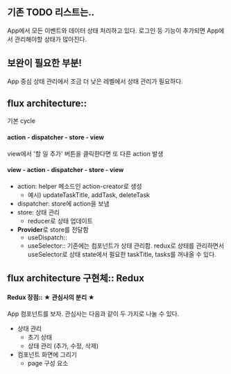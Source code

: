 ## 기존 TODO 리스트는..
App에서 모든 이벤트와 데이터 상태 처리하고 있다. 로그인 등 기능이 추가되면 App에서 관리해야할 상태가 많아진다.

## 보완이 필요한 부분!
App 중심 상태 관리에서 조금 더 낮은 레벨에서 상태 관리가 필요하다.

## flux architecture:: 
기본 cycle
#### action - dispatcher - store - view
view에서 '할 일 추가' 버튼을 클릭한다면 또 다른 action 발생
#### view - action - dispatcher - store - view

* action: helper 메소드인 action-creator로 생성
    - 예시) updateTaskTitle, addTask, deleteTask
* dispatcher: store에 action을 보냄
* store: 상태 관리
    - reducer로 상태 업데이트
* **Provider**로 store를 전달함
    - useDispatch::
    - useSelector:: 기존에는 컴포넌트가 상태 관리함. redux로 상태를 관리하면서 useSelector로 상태 state에서 필요한 taskTitle, tasks를 꺼내올 수 있다.

## flux architecture 구현체:: Redux
#### Redux 장점:: ★ 관심사의 분리 ★
App 컴포넌트를 보자.
관심사는 다음과 같이 두 가지로 나눌 수 있다.
* 상태 관리
    - 초기 상태
    - 상태 관리 (추가, 수정, 삭제)
* 컴포넌트 화면에 그리기
    - page 구성 요소
